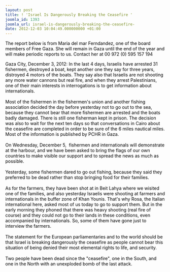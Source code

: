 ```yaml
---
layout: post
title: ! 'Israel Is Dangerously Breaking the Ceasefire '
joomla_id: 1393
joomla_url: israel-is-dangerously-breaking-the-ceasefire-
date: 2012-12-03 10:04:49.000000000 +01:00
---
```

<p><span style="color: #000000;">The report below is from Maria del mar Ferndandez, one of the board members of Free Gaza. She will remain in Gaza until the end of the year and will make periodic reports to us. Contact her at </span><span style="color: #000000;">00 972 (0) 595 157 194</span></p>
<p><span style="color: #000000;"><span>Gaza City, December 3, 2012: In the  last 4 days, Israelis have arrested 31 fishermen, destroyed a boat, kept  another one they say for three years, distroyed 4 motors of the boats.  They say also that Israelis are not shooting any more water cannons but  real fire, and when they arrest Palestinians, one of their main  interests in interrogations is to get information about internationals. <br /> <br />Most of the fishermen in the fishermen's union and another fishing  association decided the day before yesterday not to go out to the sea,  because they cannot bear that more fishermen are arrested and the  boats badly damaged. There is still one fisherman kept in prison. The decision  was also to wait for the next ten days so that conversations in Cairo about the ceasefire are completed in order to be sure of the 6  miles nautical miles. Most of the information is published by PCHR in  Gaza.<br /> <br />On Wednesday, December 5,  fishermen and internationals will demonstrate at the  harbour, and we have been asked to bring the flags of our own countries  to make visible our support and to spread the news as much as  possible.<br /><br /> Yesterday, some fishermen dared to go out fishing,  because they said they preferred to be dead rather than stop bringing  food for their families.<br /><br /> As for the farmers, they have been shot  at in Beit Lahya where we wisited one of the families, and also yesterday  Israelis were shooting at farmers and internationals in the buffer  zone of Khan Younis. That's why Rosa, the Italian international here, asked most of us today to go to  support them. But in the early morning they phoned that there was heavy  shooting (real fire of course) and they could not go to their  lands in these conditions, even accompanied by internationals. So, some  of them have gone just to interview the farmers.<br /> <br />The statement for the European parliamentaries and to the world  should be that Israel is breaking dangerously the ceasefire as people  cannot bear this situation of being denied their most elemental rights  to life, and security.<br /> <br />Two people have been dead since the "ceasefire", one in the South,  and one in the North with an unexploded bomb of the last attack.</span></span></p>
